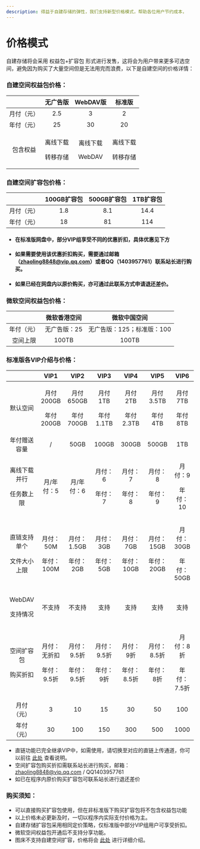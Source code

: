 ```yaml
---
description: 得益于自建存储的弹性，我们支持新型价格模式，帮助各位用户节约成本，
---
```


# 价格模式

自建存储将会采用 权益包+扩容包 形式进行发售，这将会为用户带来更多可选空间，避免因为购买了大量空间但是无法用完而浪费，以下是自建空间的价格详情：

### 自建空间权益包价格：

<table><thead><tr><th align="center"></th><th align="center">无广告版</th><th align="center">WebDAV版</th><th data-hidden align="center">标准版</th></tr></thead><tbody><tr><td align="center">月付（元）</td><td align="center">2.5</td><td align="center">3</td><td align="center">2</td></tr><tr><td align="center">年付（元）</td><td align="center">25</td><td align="center">30</td><td align="center">20</td></tr><tr><td align="center">包含权益</td><td align="center"><p>离线下载</p><p>转移存储</p></td><td align="center"><p>离线下载</p><p>WebDAV</p></td><td align="center"><p>离线下载</p><p>转移存储</p></td></tr></tbody></table>

### 自建空间扩容包价格：

|       | 100GB扩容包 | 500GB扩容包 | 1TB扩容包 |
| :---: | :------: | :------: | :----: |
| 月付（元） |    1.8   |    8.1   |  14.4  |
| 年付（元） |    18    |    81    |   114  |

* #### 在标准版网盘中，部分VIP组享受不同的优惠折扣，具体优惠见下方
* #### 如果需要使用该优惠折扣购买，需要通过邮箱（zhaoling8848@vip.qq.com）或者QQ（1403957761）联系站长进行购买。
* #### 如果已经在网盘内以原价购买，亦可通过此联系方式申请退还差价。

### 微软空间权益包价格：

|       |  微软香港空间 |      微软中国空间      |
| :---: | :-----: | :--------------: |
| 年付（元） | 无广告版：25 | 无广告版：125；标准版：100 |
|  空间上限 |  100TB  |       100TB      |

### 标准版各VIP介绍与价格：

|                            |             VIP1             |             VIP2             |            VIP3            |             VIP4            |             VIP5             |             VIP6             |
| :------------------------: | :--------------------------: | :--------------------------: | :------------------------: | :-------------------------: | :--------------------------: | :--------------------------: |
|            默认空间            | <p>月付200GB</p><p>年付200GB</p> | <p>月付650GB</p><p>年付700GB</p> | <p>月付1TB</p><p>年付1.1TB</p> |  <p>月付2TB</p><p>年付2.3TB</p> |  <p>月付3.5TB</p><p>年付4TB</p>  |   <p>月付7TB</p><p>年付8TB</p>   |
|           年付赠送容量           |               /              |             50GB             |            100GB           |            300GB            |             500GB            |              1TB             |
|  <p>离线下载并行</p><p>任务数上限</p> |            月/年付：5            |            月/年付：6            |   <p>月付：6</p><p>年付：7</p>   |    <p>月付：7</p><p>年付：8</p>   |    <p>月付：8</p><p>年付：9</p>    |    <p>月付：9</p><p>年付：10</p>   |
| <p>直链支持单个</p><p>文件大小上限</p> |  <p>月付：50M</p><p>年付：100M</p> | <p>月付：1.5GB</p><p>年付：2GB</p> | <p>月付：3GB</p><p>年付：5GB</p> | <p>月付：7GB</p><p>年付：10GB</p> | <p>月付：15GB</p><p>年付：20GB</p> | <p>月付：30GB</p><p>年付：50GB</p> |
|  <p>WebDAV</p><p>支持情况</p>  |              不支持             |              不支持             |             支持             |              支持             |              支持              |              支持              |
|   <p>空间扩容包</p><p>购买折扣</p>  |  <p>月付：无折扣</p><p>年付：9.5折</p> | <p>月付：9.5折</p><p>年付：9.5折</p> | <p>月付：9.5折</p><p>年付：9折</p> |  <p>月付：9折</p><p>年付：8.5折</p> |  <p>月付：8.5折</p><p>年付：8折</p>  |  <p>月付：8折</p><p>年付：7.5折</p>  |
|            月付（元）           |               3              |              10              |             15             |              30             |              50              |              100             |
|            年付（元）           |              30              |              100             |             150            |             300             |              500             |             1000             |

* 直链功能已完全继承VIP中，如需使用，请切换至对应的直链上传通道，你可以前往 [此处](../huang1111-wang-pan-biao-zhun-ban/biao-zhun-ban-jiao-cheng-mu-lu/wen-jian-zhi-lian-gong-neng-jiao-cheng.md) 查看说明。
* 空间扩容包购买折扣需联系站长进行购买，邮箱：zhaoling8848@vip.qq.com / QQ1403957761
* 如已在程序内原价购买扩容包可联系站长进行退还差价

### 购买须知：

* 可以直接购买扩容包使用，但在非标准版下购买扩容包将不包含权益包功能
* 以上价格未必更新及时，一切以程序内实际支付价格为主。
* 自建存储扩容包采用相同定价策略，仅标准版中部分VIP组用户可享受折扣。
* 微软空间权益包开通后不支持分享功能。
* 图床不支持自建空间扩容，价格将会 [此处](../huang1111-tu-chuang/tu-chuang-ban-zeng-zhi-fu-wu.md) 进行详细介绍。

